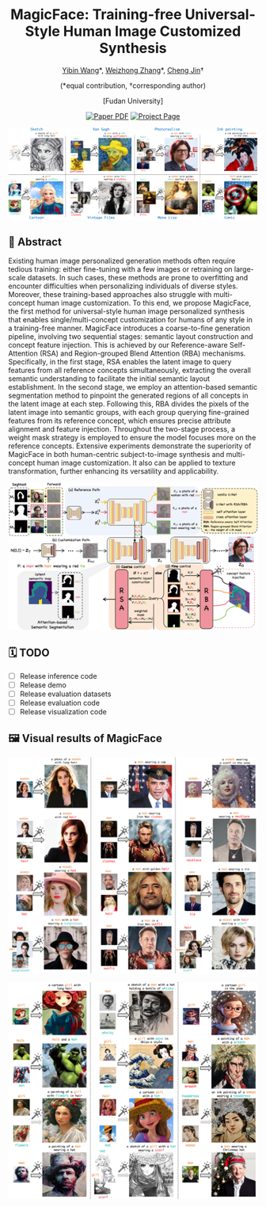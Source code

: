 <div align="center">

<h1>MagicFace: Training-free Universal-Style Human Image Customized Synthesis</h1>

[Yibin Wang](https://codegoat24.github.io)\*, [Weizhong Zhang](https://weizhonz.github.io/)\*, [Cheng Jin](https://cjinfdu.github.io/)&#8224; 

(*equal contribution, &#8224;corresponding author)

[Fudan University]

<a href="https://arxiv.org/pdf/2408.07433">
<img src='https://img.shields.io/badge/arxiv-MagicFace-blue' alt='Paper PDF'></a>
<a href="https://codegoat24.github.io/MagicFace/">
<img src='https://img.shields.io/badge/Project-Website-orange' alt='Project Page'></a>

</div>

![teaser](docs/static/images/teaser.png)

## 📖 Abstract

<p>
Existing human image personalized generation methods often require tedious training: either fine-tuning with a few images or retraining on large-scale datasets. 
In such cases, these methods are prone to overfitting and encounter difficulties when personalizing individuals of diverse styles. 
Moreover, these training-based approaches also struggle with multi-concept human image customization. 
To this end, we propose MagicFace, the first method for universal-style human image personalized synthesis that enables single/multi-concept customization for humans of any style in a training-free manner. MagicFace introduces a coarse-to-fine generation pipeline, involving two sequential stages: semantic layout construction and concept feature injection. This is achieved by our Reference-aware Self-Attention (RSA) and Region-grouped Blend Attention (RBA) mechanisms. Specifically, 
in the first stage, RSA enables the latent image to query features from all reference concepts simultaneously, extracting the overall semantic understanding to facilitate the initial semantic layout establishment. 
In the second stage, we employ an attention-based semantic segmentation method to pinpoint the generated regions of all concepts in the latent image at each step. Following this, RBA divides the pixels of the latent image into semantic groups, with each group querying fine-grained features from its reference concept, which ensures precise attribute alignment and feature injection. Throughout the two-stage process, a weight mask strategy is employed to ensure the model focuses more on the reference concepts. 
Extensive experiments demonstrate the superiority of MagicFace in both human-centric subject-to-image synthesis and multi-concept human image customization. It also can be applied to texture transformation, further enhancing its versatility and applicability.
</p>

![architecture](docs/static/images/architecture.png)

## 🗓️ TODO
- [ ] Release inference code
- [ ] Release demo
- [ ] Release evaluation datasets
- [ ] Release evaluation code
- [ ] Release visualization code

## 🖼️ Visual results of MagicFace
![visual_result](figures/visual_result_photorealism.png)

![visual_result](figures/visual_result_diverse_style.png)
